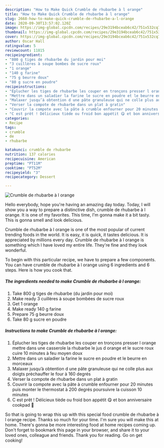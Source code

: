 ```yaml
---
description: "How to Make Quick Crumble de rhubarbe à l orange"
title: "How to Make Quick Crumble de rhubarbe à l orange"
slug: 2668-how-to-make-quick-crumble-de-rhubarbe-a-l-orange
date: 2020-09-30T13:57:02.120Z
image: https://img-global.cpcdn.com/recipes/29e3194bceab6c42/751x532cq70/crumble-de-rhubarbe-a-l-orange-photo-principale-de-la-recette.jpg
thumbnail: https://img-global.cpcdn.com/recipes/29e3194bceab6c42/751x532cq70/crumble-de-rhubarbe-a-l-orange-photo-principale-de-la-recette.jpg
cover: https://img-global.cpcdn.com/recipes/29e3194bceab6c42/751x532cq70/crumble-de-rhubarbe-a-l-orange-photo-principale-de-la-recette.jpg
author: Oscar Hall
ratingvalue: 5
reviewcount: 11815
recipeingredient:
- "800 g tiges de rhubarbe du jardin pour moi"
- "3 cuillères à soupe bombes de sucre roux"
- "1 orange"
- "140 g farine"
- "75 g beurre doux"
- "80 g sucre en poudre"
recipeinstructions:
- "Éplucher les tiges de rhubarbe les couper en tronçons presser l orange mettre dans une casserole la rhubarbe le jus d orange et le sucre roux cuire 10 minutes à feu moyen doux"
- "Mettre dans un saladier la farine le sucre en poudre et le beurre en morceaux"
- "Malaxer jusqu’à obtention d une pâte granuleuse qui ne colle plus aux doigts préchauffer le four à 160 degrés"
- "Verser la compote de rhubarbe dans un plat à gratin"
- "Couvrir la compote avec la pâte à crumble enfourner pour 20 minutes puis monter le thermostat à 200 degrés poursuivre la cuisson 10 minutes"
- "C est prêt ! Délicieux tiède ou froid bon appétit 😋 et bon anniversaire cookpad 🥳"
categories:
- Recipe
tags:
- crumble
- de
- rhubarbe

katakunci: crumble de rhubarbe 
nutrition: 137 calories
recipecuisine: American
preptime: "PT11M"
cooktime: "PT52M"
recipeyield: "3"
recipecategory: Dessert

---
```



![Crumble de rhubarbe à l orange](https://img-global.cpcdn.com/recipes/29e3194bceab6c42/751x532cq70/crumble-de-rhubarbe-a-l-orange-photo-principale-de-la-recette.jpg)

Hello everybody, hope you're having an amazing day today. Today, I will show you a way to prepare a distinctive dish, crumble de rhubarbe à l orange. It is one of my favorites. This time, I'm gonna make it a bit tasty. This is gonna smell and look delicious.

Crumble de rhubarbe à l orange is one of the most popular of current trending foods in the world. It is easy, it is quick, it tastes delicious. It is appreciated by millions every day. Crumble de rhubarbe à l orange is something which I have loved my entire life. They're fine and they look wonderful.




To begin with this particular recipe, we have to prepare a few components. You can have crumble de rhubarbe à l orange using 6 ingredients and 6 steps. Here is how you cook that.

<!--inarticleads1-->

##### The ingredients needed to make Crumble de rhubarbe à l orange:

1. Take 800 g tiges de rhubarbe (du jardin pour moi)
1. Make ready 3 cuillères à soupe bombées de sucre roux
1. Get 1 orange
1. Make ready 140 g farine
1. Prepare 75 g beurre doux
1. Take 80 g sucre en poudre




<!--inarticleads2-->

##### Instructions to make Crumble de rhubarbe à l orange:

1. Éplucher les tiges de rhubarbe les couper en tronçons presser l orange mettre dans une casserole la rhubarbe le jus d orange et le sucre roux cuire 10 minutes à feu moyen doux
1. Mettre dans un saladier la farine le sucre en poudre et le beurre en morceaux
1. Malaxer jusqu’à obtention d une pâte granuleuse qui ne colle plus aux doigts préchauffer le four à 160 degrés
1. Verser la compote de rhubarbe dans un plat à gratin
1. Couvrir la compote avec la pâte à crumble enfourner pour 20 minutes puis monter le thermostat à 200 degrés poursuivre la cuisson 10 minutes
1. C est prêt ! Délicieux tiède ou froid bon appétit 😋 et bon anniversaire cookpad 🥳




So that is going to wrap this up with this special food crumble de rhubarbe à l orange recipe. Thanks so much for your time. I'm sure you will make this at home. There's gonna be more interesting food at home recipes coming up. Don't forget to bookmark this page in your browser, and share it to your loved ones, colleague and friends. Thank you for reading. Go on get cooking!
